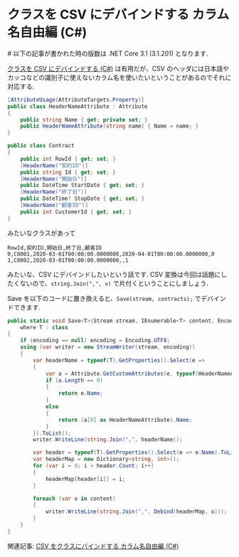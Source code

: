# クラスを CSV にデバインドする カラム名自由編 (C#)

\# 以下の記事が書かれた時の版数は .NET Core 3.1 (3.1.201) となります.

[クラスを CSV にデバインドする (C#)](https://qiita.com/c-yan/items/74345e0aad795cc23929) は有用だが、CSV のヘッダには日本語やカッコなどの識別子に使えないカラム名を使いたいということがあるのでそれに対応する.

```csharp
[AttributeUsage(AttributeTargets.Property)]
public class HeaderNameAttribute : Attribute
{
    public string Name { get; private set; }
    public HeaderNameAttribute(string name) { Name = name; }
}

public class Contract
{
    public int RowId { get; set; }
    [HeaderName("契約ID")]
    public string Id { get; set; }
    [HeaderName("開始日")]
    public DateTime StartDate { get; set; }
    [HeaderName("終了日")]
    public DateTime? StopDate { get; set; }
    [HeaderName("顧客ID")]
    public int CustomerId { get; set; }
}
```

みたいなクラスがあって

```
RowId,契約ID,開始日,終了日,顧客ID
0,C0001,2020-03-01T00:00:00.0000000,2020-04-01T00:00:00.0000000,0
1,C0002,2020-03-01T00:00:00.0000000,,1
```

みたいな、CSV にデバインドしたいという話です. CSV 変換は今回は話題にしたくないので、`string.Join(",", v)` で片付くということにしましょう.

Save を以下のコードに置き換えると、`Save(stream, contracts);` でデバインドできます.

```csharp
public static void Save<T>(Stream stream, IEnumerable<T> content, Encoding encoding = null)
    where T : class
{
    if (encoding == null) encoding = Encoding.UTF8;
    using (var writer = new StreamWriter(stream, encoding))
    {
        var headerName = typeof(T).GetProperties().Select(e =>
        {
            var a = Attribute.GetCustomAttributes(e, typeof(HeaderNameAttribute));
            if (a.Length == 0)
            {
                return e.Name;
            }
            else
            {
                return (a[0] as HeaderNameAttribute).Name;
            }
        }).ToList();
        writer.WriteLine(string.Join(",", headerName));

        var header = typeof(T).GetProperties().Select(e => e.Name).ToList();
        var headerMap = new Dictionary<string, int>();
        for (var i = 0; i < header.Count; i++)
        {
            headerMap[header[i]] = i;
        }

        foreach (var o in content)
        {
            writer.WriteLine(string.Join(",", Debind(headerMap, o)));
        }
    }
}
```

関連記事: [CSV をクラスにバインドする カラム名自由編 (C#)](https://qiita.com/c-yan/items/e4d553aac74e845c407a)
